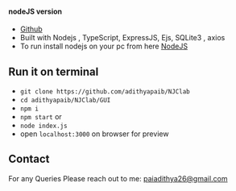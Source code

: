 #### nodeJS version

  

- [Github](https://github.com/adithyapaib/NJClab/tree/main/GUI)
- Built with Nodejs , TypeScript, ExpressJS, Ejs, SQLite3 , axios
- To run install nodejs on your pc from here [NodeJS](https://nodejs.org/en/download/)
 ## Run it on terminal
- `git clone https://github.com/adithyapaib/NJClab`
- `cd adithyapaib/NJClab/GUI`
- `npm i`
- `npm start`
or
- `node index.js` 
- open `localhost:3000` on browser for preview
## Contact
For any Queries Please reach out to me: [paiadithya26@gmail.com
](mailto:paiadithya26@gmail.com)
